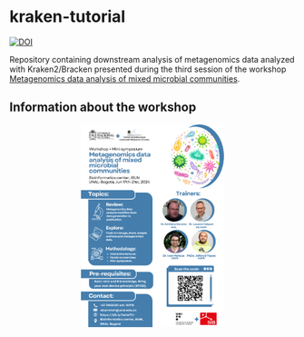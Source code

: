 # kraken-tutorial

[![DOI](https://zenodo.org/badge/DOI/10.5281/zenodo.12581961.svg)](https://doi.org/10.5281/zenodo.12581961)

Repository containing downstream analysis of metagenomics data analyzed with Kraken2/Bracken presented during the third session of the workshop [Metagenomics data analysis of mixed microbial communities](http://bioinf.ibun.unal.edu.co/cursos/Metagenomics2024/).

## Information about the workshop

<p align="center">
    <img src="assets/Workshop UNAL.png" alt="BIgMAG workflow overview" width="50%">
</p>
